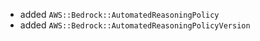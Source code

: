 - added `AWS::Bedrock::AutomatedReasoningPolicy`
- added `AWS::Bedrock::AutomatedReasoningPolicyVersion`
